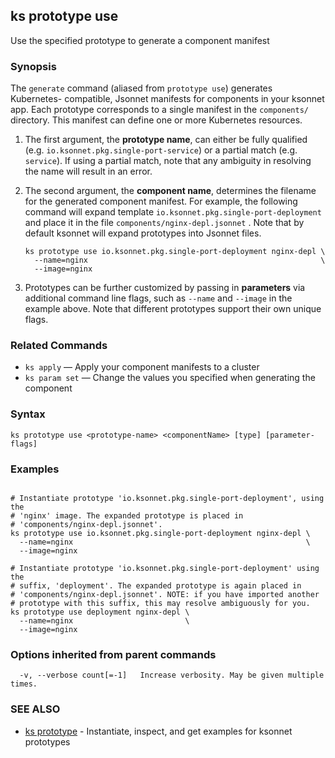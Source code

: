 ## ks prototype use

Use the specified prototype to generate a component manifest

### Synopsis



The `generate` command (aliased from `prototype use`) generates Kubernetes-
compatible, Jsonnet manifests for components in your ksonnet app. Each prototype
corresponds to a single manifest in the `components/` directory. This manifest
can define one or more Kubernetes resources.

1. The first argument, the **prototype name**, can either be fully qualified
(e.g. `io.ksonnet.pkg.single-port-service`) or a partial match (e.g. `service`).
If using a partial match, note that any ambiguity in resolving the name will
result in an error.

2. The second argument, the **component name**, determines the filename for the
generated component manifest. For example, the following command will expand
template `io.ksonnet.pkg.single-port-deployment` and place it in the
file `components/nginx-depl.jsonnet` . Note that by default ksonnet will
expand prototypes into Jsonnet files.

       ks prototype use io.ksonnet.pkg.single-port-deployment nginx-depl \
         --name=nginx                                                    \
         --image=nginx

3. Prototypes can be further customized by passing in **parameters** via additional
command line flags, such as `--name` and `--image` in the example above. Note that
different prototypes support their own unique flags.

### Related Commands

* `ks apply` — Apply your component manifests to a cluster
* `ks param set` — Change the values you specified when generating the component

### Syntax


```
ks prototype use <prototype-name> <componentName> [type] [parameter-flags]
```

### Examples

```

# Instantiate prototype 'io.ksonnet.pkg.single-port-deployment', using the
# 'nginx' image. The expanded prototype is placed in
# 'components/nginx-depl.jsonnet'.
ks prototype use io.ksonnet.pkg.single-port-deployment nginx-depl \
  --name=nginx                                                    \
  --image=nginx

# Instantiate prototype 'io.ksonnet.pkg.single-port-deployment' using the
# suffix, 'deployment'. The expanded prototype is again placed in
# 'components/nginx-depl.jsonnet'. NOTE: if you have imported another
# prototype with this suffix, this may resolve ambiguously for you.
ks prototype use deployment nginx-depl \
  --name=nginx                         \
  --image=nginx
```

### Options inherited from parent commands

```
  -v, --verbose count[=-1]   Increase verbosity. May be given multiple times.
```

### SEE ALSO
* [ks prototype](ks_prototype.md)	 - Instantiate, inspect, and get examples for ksonnet prototypes

